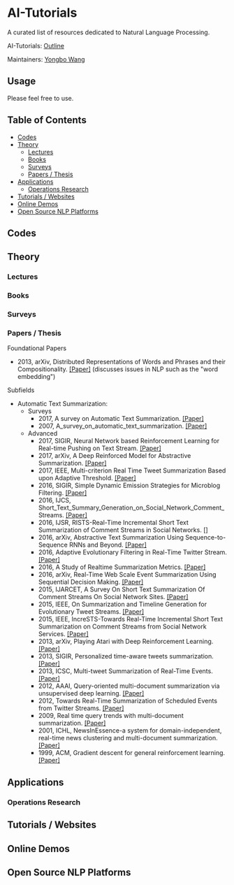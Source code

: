 # AI-Tutorials

A curated list of resources dedicated to Natural Language Processing.

AI-Tutorials: [Outline](https://github.com/yongbowin/AI-Tutorials)

Maintainers: [Yongbo Wang](https://github.com/yongbowin)


## Usage
Please feel free to use.

## Table of Contents

 - [Codes](#codes)
 - [Theory](#theory)
   - [Lectures](#lectures)
   - [Books](#books)
   - [Surveys](#surveys)
   - [Papers / Thesis](#papers--thesis)
 - [Applications](#applications)
   - [Operations Research](#operations-research)
 - [Tutorials / Websites](#tutorials--websites)
 - [Online Demos](#online-demos)
 - [Open Source NLP Platforms](#open-source-NLP-platforms)

## Codes

## Theory

### Lectures

### Books

### Surveys


### Papers / Thesis
Foundational Papers
 - 2013, arXiv, Distributed Representations of Words and Phrases and their Compositionality. [[Paper]](https://arxiv.org/pdf/1310.4546.pdf) (discusses issues in NLP such as the "word embedding")

Subfields
 - Automatic Text Summarization:
   - Surveys
     - 2017, A survey on Automatic Text Summarization. [[Paper]](https://www.researchgate.net/profile/Oguzhan_Tas2/publication/319904994_A_survey_on_Automatic_Text_Summarization/links/59cad16945851556e97e3228/A-survey-on-Automatic-Text-Summarization.pdf?origin=publication_detail)
     - 2007, A_survey_on_automatic_text_summarization. [[Paper]](http://www.cs.cmu.edu/afs/cs/Web/People/nasmith/LS2/das-martins.07.pdf)
   - Advanced
     - 2017, SIGIR, Neural Network based Reinforcement Learning for Real-time Pushing on Text Stream. [[Paper]](http://delivery.acm.org/10.1145/3090000/3080677/p913-tan.pdf?ip=210.75.252.190&id=3080677&acc=ACTIVE%20SERVICE&key=33E289E220520BFB%2E6FFDCCEC948C43C2%2E4D4702B0C3E38B35%2E4D4702B0C3E38B35&__acm__=1516376390_eb9e370146ec4081bfb24aa5012c91eb)
     - 2017, arXiv, A Deep Reinforced Model for Abstractive Summarization. [[Paper]](https://openreview.net/pdf/34f5413297ae5ab2dca2ceb906f9fcbc0499bedf.pdf)
     - 2017, IEEE, Multi-criterion Real Time Tweet Summarization Based upon Adaptive Threshold. [[Paper]](http://oatao.univ-toulouse.fr/17220/1/chellal_17220.pdf)
     - 2016, SIGIR, Simple Dynamic Emission Strategies for Microblog Filtering. [[Paper]](https://cs.uwaterloo.ca/~jimmylin/publications/Tan_etal_SIGIR2016b.pdf)
     - 2016, IJCS, Short_Text_Summary_Generation_on_Social_Network_Comment_Streams. [[Paper]](http://www.ijcsonline.com/IJCS/Vol03_Issue07/Short_Text_Summary_Generation_on_Social_Network_Comment_Streams.pdf)
     - 2016, IJSR, RISTS-Real-Time Incremental Short Text Summarization of Comment Streams in Social Networks. [[]](http://bermuda.citi.sinica.edu.tw/wordpress/wp-content/uploads/2014/04/IncreSTS.pdf)
     - 2016, arXiv, Abstractive Text Summarization Using Sequence-to-Sequence RNNs and Beyond. [[Paper]](http://ai2-s2-pdfs.s3.amazonaws.com/b9e3/3c9d779ccecdc2a81b9bb52e424d96423220.pdf)
     - 2016, Adaptive Evolutionary Filtering in Real-Time Twitter Stream. [[Paper]](http://59.108.48.35:8080/static/upload/20170614171356_4082.pdf)
     - 2016, A Study of Realtime Summarization Metrics. [[Paper]](http://eprints.gla.ac.uk/148597/1/148597.pdf)
     - 2016, arXiv, Real-Time Web Scale Event Summarization Using Sequential Decision Making. [[Paper]](http://www.cs.columbia.edu/nlp/papers/2016/kedzie_event_summarization_sequential_ijcai2016.pdf)
     - 2015, IJARCET, A Survey On Short Text Summarization Of Comment Streams On Social Network Sites. [[Paper]](http://ijarcet.org/wp-content/uploads/IJARCET-VOL-4-ISSUE-11-4147-4151.pdf)
     - 2015, IEEE, On Summarization and Timeline Generation for Evolutionary Tweet Streams. [[Paper]](http://www.corporatetech.in/admin/ieee/On%20Summarization%20and%20Timeline%20Generation.pdf)
     - 2015, IEEE, IncreSTS-Towards Real-Time Incremental Short Text Summarization on Comment Streams from Social Network Services. [[Paper]](http://bermuda.citi.sinica.edu.tw/wordpress/wp-content/uploads/2014/04/IncreSTS.pdf)
     - 2013, arXiv, Playing Atari with Deep Reinforcement Learning. [[Paper]](http://www.cl.cam.ac.uk/~ey204/teaching/ACS/R244_2017_2018/papers/mnih_nips_2013.pdf)
     - 2013, SIGIR, Personalized time-aware tweets summarization. [[Paper]](http://edgar.meij.pro/wp-content/papercite-data/pdf/sigir-2013-ren.pdf)
     - 2013, ICSC, Multi-tweet Summarization of Real-Time Events. [[Paper]](http://danushka.net/papers/TweetSummary_2013.pdf)
     - 2012, AAAI, Query-oriented multi-document summarization via unsupervised deep learning. [[Paper]](http://ai2-s2-pdfs.s3.amazonaws.com/ef9e/17ef4dc2b42c5ec2cacf9a504f844ced484b.pdf)
     - 2012, Towards Real-Time Summarization of Scheduled Events from Twitter Streams. [[Paper]](http://ia800406.us.archive.org/19/items/arxiv-1204.3731/1204.3731.pdf)
     - 2009, Real time query trends with multi-document summarization. [[Paper]](http://patentimages.storage.googleapis.com/pdfs/US7613690.pdf)
     - 2001, ICHL, NewsInEssence-a system for domain-independent, real-time news clustering and multi-document summarization. [[Paper]](http://acl-arc.comp.nus.edu.sg/archives/acl-arc-090501d3/data/pdf/anthology-PDF/H/H01/H01-1056.pdf)
     - 1999, ACM, Gradient descent for general reinforcement learning. [[Paper]](http://leemon.com/papers/1999bm.pdf)

## Applications

### Operations Research

## Tutorials / Websites

## Online Demos

## Open Source NLP Platforms


